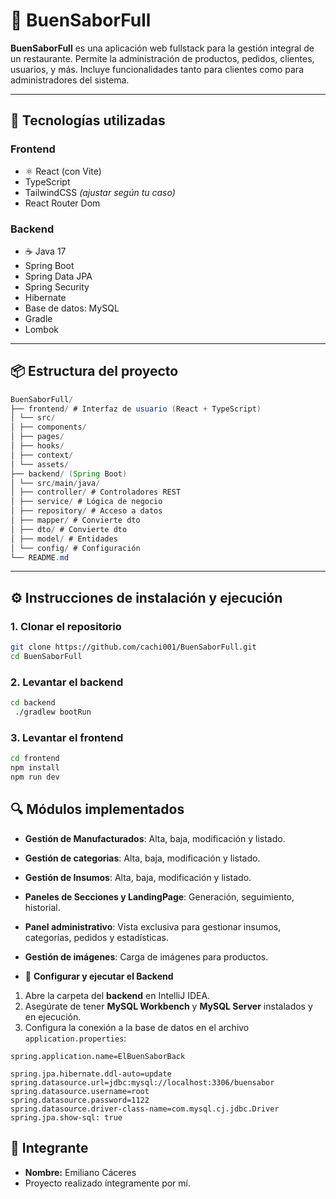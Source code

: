 # 🍔 BuenSaborFull

**BuenSaborFull** es una aplicación web fullstack para la gestión integral de un restaurante. Permite la administración de productos, pedidos, clientes, usuarios, y más. Incluye funcionalidades tanto para clientes como para administradores del sistema.

---

## 🚀 Tecnologías utilizadas

### Frontend

- ⚛️ React (con Vite)
- TypeScript
- TailwindCSS *(ajustar según tu caso)*
- React Router Dom

### Backend

- ☕ Java 17
- Spring Boot
- Spring Data JPA
- Spring Security
- Hibernate
- Base de datos: MySQL
- Gradle
- Lombok

---

## 📦 Estructura del proyecto

```java
BuenSaborFull/
├── frontend/ # Interfaz de usuario (React + TypeScript)
│ └── src/
│ ├── components/
│ ├── pages/
│ ├── hooks/
│ ├── context/
│ └── assets/
├── backend/ (Spring Boot)
│ └── src/main/java/
│ ├── controller/ # Controladores REST
│ ├── service/ # Lógica de negocio
│ ├── repository/ # Acceso a datos
│ ├── mapper/ # Convierte dto
│ ├── dto/ # Convierte dto
│ ├── model/ # Entidades
│ └── config/ # Configuración
└── README.md
```

---

## ⚙️ Instrucciones de instalación y ejecución

### 1. Clonar el repositorio

```bash
git clone https://github.com/cachi001/BuenSaborFull.git
cd BuenSaborFull
```

### 2. Levantar el backend

```bash
cd backend
 ./gradlew bootRun
```

### 3. Levantar el frontend

```bash
cd frontend
npm install
npm run dev
```

## 🔍 Módulos implementados

- **Gestión de Manufacturados**: Alta, baja, modificación y listado.
- **Gestión de categorias**: Alta, baja, modificación y listado.
- **Gestión de Insumos**: Alta, baja, modificación y listado.
- **Paneles de Secciones y LandingPage**: Generación, seguimiento, historial.
- **Panel administrativo**: Vista exclusiva para gestionar insumos, categorías, pedidos y estadísticas.
- **Gestión de imágenes**: Carga de imágenes para productos.


- 🔹 **Configurar y ejecutar el Backend**

1. Abre la carpeta del **backend** en IntelliJ IDEA.
2. Asegúrate de tener **MySQL Workbench** y **MySQL Server** instalados y en ejecución.
3. Configura la conexión a la base de datos en el archivo `application.properties`:

```properties
spring.application.name=ElBuenSaborBack

spring.jpa.hibernate.ddl-auto=update
spring.datasource.url=jdbc:mysql://localhost:3306/buensabor
spring.datasource.username=root
spring.datasource.password=1122
spring.datasource.driver-class-name=com.mysql.cj.jdbc.Driver
spring.jpa.show-sql: true
```

## 👤 Integrante
- **Nombre:** Emiliano Cáceres  
- Proyecto realizado íntegramente por mí.
